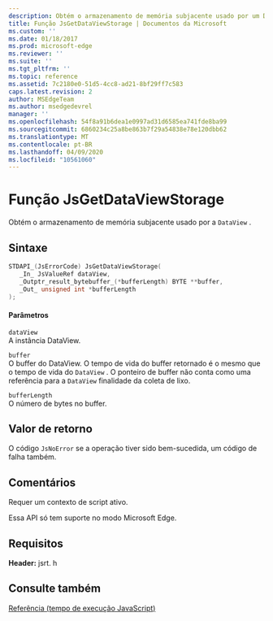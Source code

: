 ```yaml
---
description: Obtém o armazenamento de memória subjacente usado por um DataView.
title: Função JsGetDataViewStorage | Documentos da Microsoft
ms.custom: ''
ms.date: 01/18/2017
ms.prod: microsoft-edge
ms.reviewer: ''
ms.suite: ''
ms.tgt_pltfrm: ''
ms.topic: reference
ms.assetid: 7c2180e0-51d5-4cc8-ad21-8bf29ff7c583
caps.latest.revision: 2
author: MSEdgeTeam
ms.author: msedgedevrel
manager: ''
ms.openlocfilehash: 54f8a91b6dea1e0997ad31d6585ea741fde8ba99
ms.sourcegitcommit: 6860234c25a8be863b7f29a54838e78e120dbb62
ms.translationtype: MT
ms.contentlocale: pt-BR
ms.lasthandoff: 04/09/2020
ms.locfileid: "10561060"
---
```

# Função JsGetDataViewStorage
Obtém o armazenamento de memória subjacente usado por a `DataView` .  
  
## Sintaxe  
  
```cpp  
STDAPI_(JsErrorCode) JsGetDataViewStorage(  
   _In_ JsValueRef dataView,  
   _Outptr_result_bytebuffer_(*bufferLength) BYTE **buffer,  
   _Out_ unsigned int *bufferLength  
);  
```  
  
#### Parâmetros  
 `dataView`  
 A instância DataView.  
  
 `buffer`  
 O buffer do DataView. O tempo de vida do buffer retornado é o mesmo que o tempo de vida do `DataView` . O ponteiro de buffer não conta como uma referência para a `DataView` finalidade da coleta de lixo.  
  
 `bufferLength`  
 O número de bytes no buffer.  
  
## Valor de retorno  
 O código `JsNoError` se a operação tiver sido bem-sucedida, um código de falha também.  
  
## Comentários  
 Requer um contexto de script ativo.  
  
 Essa API só tem suporte no modo Microsoft Edge.  
  
## Requisitos  
 **Header:** jsrt. h  
  
## Consulte também  
 [Referência (tempo de execução JavaScript)](../chakra-hosting/reference-javascript-runtime.md)